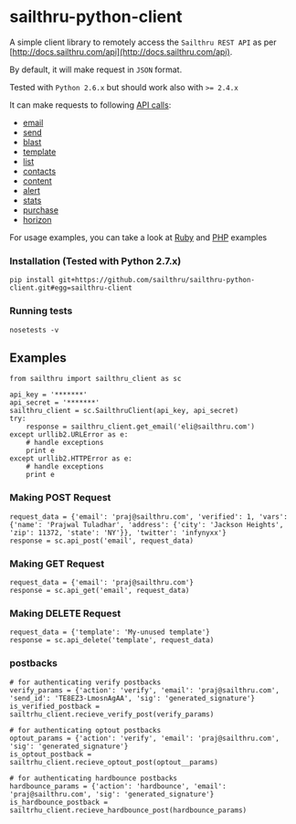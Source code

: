 sailthru-python-client
====================

A simple client library to remotely access the `Sailthru REST API` as per [http://docs.sailthru.com/api](http://docs.sailthru.com/api).

By default, it will make request in `JSON` format.

Tested with `Python 2.6.x` but should work also with `>= 2.4.x`

It can make requests to following [API calls](http://docs.sailthru.com/api):

* [email](http://docs.sailthru.com/api/email)
* [send](http://docs.sailthru.com/api/send)
* [blast](http://docs.sailthru.com/api/blast)
* [template](http://docs.sailthru.com/api/template)
* [list](http://docs.sailthru.com/api/list)
* [contacts](http://docs.sailthru.com/api/contacts)
* [content](http://docs.sailthru.com/api/content)
* [alert](http://docs.sailthru.com/api/alert)
* [stats](http://docs.sailthru.com/api/stats)
* [purchase](http://docs.sailthru.com/api/purchase)
* [horizon](http://docs.sailthru.com/api/horizon)

For usage examples, you can take a look at [Ruby](https://github.com/sailthru/sailthru-ruby-client/blob/master/README.md) and [PHP](https://github.com/sailthru/sailthru-php5-client/blob/master/README.md) examples

### Installation (Tested with Python 2.7.x)
    pip install git+https://github.com/sailthru/sailthru-python-client.git#egg=sailthru-client
    
### Running tests
    nosetests -v

Examples
--------
    from sailthru import sailthru_client as sc
    
    api_key = '*******'
    api_secret = '*******'
    sailthru_client = sc.SailthruClient(api_key, api_secret)
    try:
        response = sailthru_client.get_email('eli@sailthru.com')
    except urllib2.URLError as e:
        # handle exceptions
        print e
    except urllib2.HTTPError as e:
        # handle exceptions
        print e

### Making POST Request
    request_data = {'email': 'praj@sailthru.com', 'verified': 1, 'vars': {'name': 'Prajwal Tuladhar', 'address': {'city': 'Jackson Heights', 'zip': 11372, 'state': 'NY'}}, 'twitter': 'infynyxx'}
    response = sc.api_post('email', request_data)

### Making GET Request
    request_data = {'email': 'praj@sailthru.com'}
    response = sc.api_get('email', request_data)

### Making DELETE Request
    request_data = {'template': 'My-unused template'}
    response = sc.api_delete('template', request_data)

### postbacks
    
    # for authenticating verify postbacks
    verify_params = {'action': 'verify', 'email': 'praj@sailthru.com', 'send_id': 'TE8EZ3-LmosnAgAA', 'sig': 'generated_signature'}
    is_verified_postback = sailtrhu_client.recieve_verify_post(verify_params)

    # for authenticating optout postbacks
    optout_params = {'action': 'verify', 'email': 'praj@sailthru.com', 'sig': 'generated_signature'}
    is_optout_postback = sailtrhu_client.recieve_optout_post(optout__params)

    # for authenticating hardbounce postbacks
    hardbounce_params = {'action': 'hardbounce', 'email': 'praj@sailthru.com', 'sig': 'generated_signature'}
    is_hardbounce_postback = sailtrhu_client.recieve_hardbounce_post(hardbounce_params)
